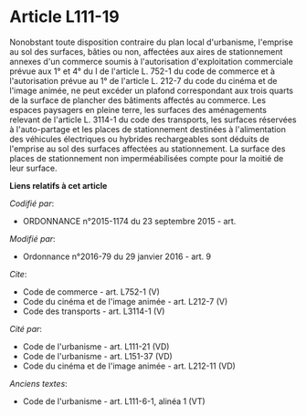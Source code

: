 # Article L111-19

Nonobstant toute disposition contraire du plan local d'urbanisme, l'emprise au sol des surfaces, bâties ou non, affectées aux
aires de stationnement annexes d'un commerce soumis à l'autorisation d'exploitation commerciale prévue aux 1° et 4° du I de
l'article L. 752-1 du code de commerce et à l'autorisation prévue au 1° de l'article L. 212-7 du code du cinéma et de l'image
animée, ne peut excéder un plafond correspondant aux trois quarts de la surface de plancher des bâtiments affectés au
commerce. Les espaces paysagers en pleine terre, les surfaces des aménagements relevant de l'article L. 3114-1 du code des
transports, les surfaces réservées à l'auto-partage et les places de stationnement destinées à l'alimentation des véhicules
électriques ou hybrides rechargeables sont déduits de l'emprise au sol des surfaces affectées au stationnement. La surface
des places de stationnement non imperméabilisées compte pour la moitié de leur surface.

**Liens relatifs à cet article**

_Codifié par_:

  - ORDONNANCE n°2015-1174 du 23 septembre 2015 - art.

_Modifié par_:

  - Ordonnance n°2016-79 du 29 janvier 2016 - art. 9

_Cite_:

  - Code de commerce - art. L752-1 (V)
  - Code du cinéma et de l'image animée - art. L212-7 (V)
  - Code des transports - art. L3114-1 (V)

_Cité par_:

  - Code de l'urbanisme - art. L111-21 (VD)
  - Code de l'urbanisme - art. L151-37 (VD)
  - Code du cinéma et de l'image animée - art. L212-11 (VD)

_Anciens textes_:

  - Code de l'urbanisme - art. L111-6-1, alinéa 1 (VT)
